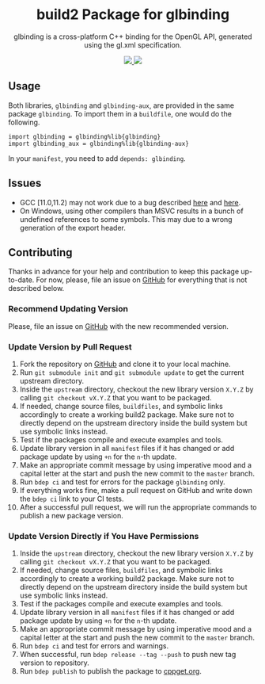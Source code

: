 <h1 align="center">
    build2 Package for glbinding
</h1>

<p align="center">
    glbinding is a cross-platform C++ binding for the OpenGL API, generated using the gl.xml specification.
</p>

<p align="center">
    <a href="https://cppget.org/glbinding">
        <img src="https://img.shields.io/website/https/cppget.org/glbinding.svg?down_message=offline&label=cppget.org&style=for-the-badge&up_color=blue&up_message=online">
    </a>
    <a href="https://queue.cppget.org/glbinding">
        <img src="https://img.shields.io/website/https/queue.cppget.org/glbinding.svg?down_message=empty&down_color=blue&label=queue.cppget.org&style=for-the-badge&up_color=orange&up_message=running">
    </a>
</p>

## Usage
Both libraries, `glbinding` and `glbinding-aux`, are provided in the same package `glbinding`.
To import them in a `buildfile`, one would do the following.

    import glbinding = glbinding%lib{glbinding}
    import glbinding_aux = glbinding%lib{glbinding-aux}

In your `manifest`, you need to add `depends: glbinding`.

## Issues
- GCC [11.0,11.2) may not work due to a bug described [here](https://github.com/build2/build2/issues/158) and [here](https://gcc.gnu.org/bugzilla/show_bug.cgi?id=101298).
- On Windows, using other compilers than MSVC results in a bunch of undefined references to some symbols. This may due to a wrong generation of the export header.

## Contributing
Thanks in advance for your help and contribution to keep this package up-to-date.
For now, please, file an issue on [GitHub](https://github.com/build2-packaging/glbinding/issues) for everything that is not described below.

### Recommend Updating Version
Please, file an issue on [GitHub](https://github.com/build2-packaging/glbinding/issues) with the new recommended version.

### Update Version by Pull Request
1. Fork the repository on [GitHub](https://github.com/build2-packaging/glbinding) and clone it to your local machine.
2. Run `git submodule init` and `git submodule update` to get the current upstream directory.
3. Inside the `upstream` directory, checkout the new library version `X.Y.Z` by calling `git checkout vX.Y.Z` that you want to be packaged.
4. If needed, change source files, `buildfiles`, and symbolic links accordingly to create a working build2 package. Make sure not to directly depend on the upstream directory inside the build system but use symbolic links instead.
5. Test if the packages compile and execute examples and tools.
6. Update library version in all `manifest` files if it has changed or add package update by using `+n` for the `n`-th update.
7. Make an appropriate commit message by using imperative mood and a capital letter at the start and push the new commit to the `master` branch.
8. Run `bdep ci` and test for errors for the package `glbinding` only.
9. If everything works fine, make a pull request on GitHub and write down the `bdep ci` link to your CI tests.
10. After a successful pull request, we will run the appropriate commands to publish a new package version.

### Update Version Directly if You Have Permissions
1. Inside the `upstream` directory, checkout the new library version `X.Y.Z` by calling `git checkout vX.Y.Z` that you want to be packaged.
2. If needed, change source files, `buildfiles`, and symbolic links accordingly to create a working build2 package. Make sure not to directly depend on the upstream directory inside the build system but use symbolic links instead.
3. Test if the packages compile and execute examples and tools.
4. Update library version in all `manifest` files if it has changed or add package update by using `+n` for the `n`-th update.
5. Make an appropriate commit message by using imperative mood and a capital letter at the start and push the new commit to the `master` branch.
6. Run `bdep ci` and test for errors and warnings.
7. When successful, run `bdep release --tag --push` to push new tag version to repository.
8. Run `bdep publish` to publish the package to [cppget.org](https://cppget.org).

